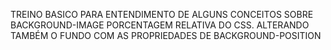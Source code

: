 TREINO BASICO PARA ENTENDIMENTO DE ALGUNS CONCEITOS SOBRE BACKGROUND-IMAGE  PORCENTAGEM RELATIVA DO CSS. ALTERANDO TAMBÉM O FUNDO COM AS PROPRIEDADES DE BACKGROUND-POSITION
